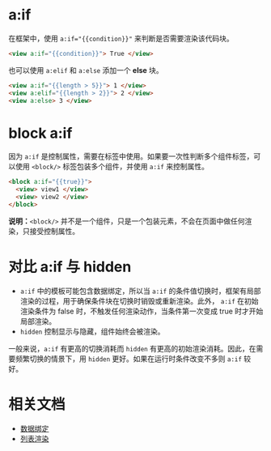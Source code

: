 # a:if
在框架中，使用 `a:if="{{condition}}"` 来判断是否需要渲染该代码块。
```html
<view a:if="{{condition}}"> True </view>
```
也可以使用 `a:elif` 和 `a:else` 添加一个 **else** 块。
```html
<view a:if="{{length > 5}}"> 1 </view>
<view a:elif="{{length > 2}}"> 2 </view>
<view a:else> 3 </view>
```

# block a:if
因为 `a:if` 是控制属性，需要在标签中使用。如果要一次性判断多个组件标签，可以使用 `<block/>` 标签包装多个组件，并使用 `a:if` 来控制属性。
```html
<block a:if="{{true}}">
  <view> view1 </view>
  <view> view2 </view>
</block>
```
**说明：**`<block/>` 并不是一个组件，只是一个包装元素，不会在页面中做任何渲染，只接受控制属性。

# 对比 a:if 与 hidden

- `a:if` 中的模板可能包含数据绑定，所以当 `a:if` 的条件值切换时，框架有局部渲染的过程，用于确保条件块在切换时销毁或重新渲染。此外， `a:if` 在初始渲染条件为 false 时，不触发任何渲染动作，当条件第一次变成 true 时才开始局部渲染。
- `hidden` 控制显示与隐藏，组件始终会被渲染。

一般来说，`a:if` 有更高的切换消耗而 `hidden` 有更高的初始渲染消耗。因此，在需要频繁切换的情景下，用 `hidden` 更好。如果在运行时条件改变不多则 `a:if` 较好。

# 相关文档

- [数据绑定](https://opendocs.alipay.com/mini/framework/data-binding)
- [列表渲染](https://opendocs.alipay.com/mini/framework/list-render)

